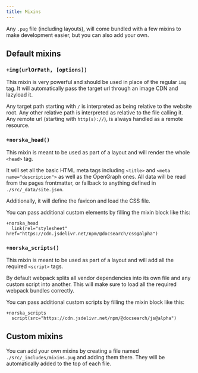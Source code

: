 ```yaml
---
title: Mixins
---
```


Any `.pug` file (including layouts), will come bundled with a few mixins to make
development easier, but you can also add your own.

## Default mixins

### `+img(urlOrPath, [options])`

This mixin is very powerful and should be used in place of the regular `img`
tag. It will automatically pass the target url through an image CDN and lazyload
it.

Any target path starting with `/` is interpreted as being relative to the
website root. Any other relative path is interpreted as relative to the file
calling it. Any remote url (starting with `http(s)://`), is always handled as
a remote resource.

### `+norska_head()`

This mixin is meant to be used as part of a layout and will render the whole
`<head>` tag.

It will set all the basic HTML meta tags including `<title>` and `<meta
name="description">` as well as the OpenGraph ones. All data will be read from the pages frontmatter, or fallback to anything
defined in `./src/_data/site.json`.

Additionally, it will define the favicon and load the CSS file.

You can pass additional custom elements by filling the mixin block like this:

```pug
+norska_head
  link(rel="stylesheet" href="https://cdn.jsdelivr.net/npm/@docsearch/css@alpha")
```

### `+norska_scripts()`

This mixin is meant to be used as part of a layout and will add all the required
`<script>` tags.

By default webpack splits all vendor dependencies into its own file and any
custom script into another. This will make sure to load all the required webpack
bundles correctly.

You can pass additional custom scripts by filling the mixin block like this:

```pug
+norska_scripts
  script(src="https://cdn.jsdelivr.net/npm/@docsearch/js@alpha")
```

## Custom mixins

You can add your own mixins by creating a file named
`./src/_includes/mixins.pug` and adding them there. They will be automatically
added to the top of each file.
